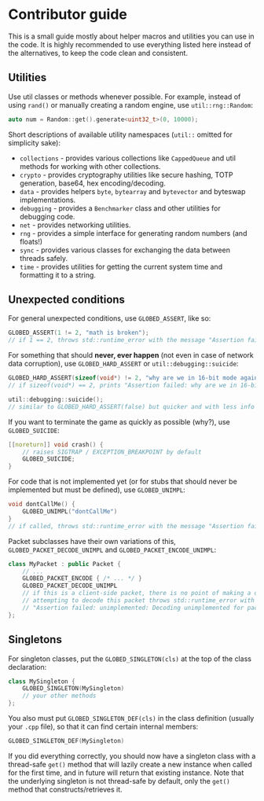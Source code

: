 # Contributor guide

This is a small guide mostly about helper macros and utilities you can use in the code. It is highly recommended to use everything listed here instead of the alternatives, to keep the code clean and consistent.

## Utilities

Use util classes or methods whenever possible. For example, instead of using `rand()` or manually creating a random engine, use `util::rng::Random`:

```cpp
auto num = Random::get().generate<uint32_t>(0, 10000);
```

Short descriptions of available utility namespaces (`util::` omitted for simplicity sake):

* `collections` - provides various collections like `CappedQueue` and util methods for working with other collections.
* `crypto` - provides cryptography utilities like secure hashing, TOTP generation, base64, hex encoding/decoding.
* `data` - provides helpers `byte`, `bytearray` and `bytevector` and byteswap implementations.
* `debugging` - provides a `Benchmarker` class and other utilities for debugging code.
* `net` - provides networking utilities.
* `rng` - provides a simple interface for generating random numbers (and floats!)
* `sync` - provides various classes for exchanging the data between threads safely.
* `time` - provides utilities for getting the current system time and formatting it to a string.

## Unexpected conditions

For general unexpected conditions, use `GLOBED_ASSERT`, like so:

```cpp
GLOBED_ASSERT(1 != 2, "math is broken");
// if 1 == 2, throws std::runtime_error with the message "Assertion failed: math is broken"
```

For something that should **never, ever happen** (not even in case of network data corruption), use `GLOBED_HARD_ASSERT` or `util::debugging::suicide`:

```cpp
GLOBED_HARD_ASSERT(sizeof(void*) != 2, "why are we in 16-bit mode again??")
// if sizeof(void*) == 2, prints "Assertion failed: why are we in 16-bit mode again??" and terminates the entire game.

util::debugging::suicide();
// similar to GLOBED_HARD_ASSERT(false) but quicker and with less info printing
```

If you want to terminate the game as quickly as possible (why?), use `GLOBED_SUICIDE`:

```cpp
[[noreturn]] void crash() {
    // raises SIGTRAP / EXCEPTION_BREAKPOINT by default
    GLOBED_SUICIDE;
}
```

For code that is not implemented yet (or for stubs that should never be implemented but must be defined), use `GLOBED_UNIMPL`:

```cpp
void dontCallMe() {
    GLOBED_UNIMPL("dontCallMe")
}
// if called, throws std::runtime_error with the message "Assertion failed: unimplemented: dontCallMe"
```

Packet subclasses have their own variations of this, `GLOBED_PACKET_DECODE_UNIMPL` and `GLOBED_PACKET_ENCODE_UNIMPL`:

```cpp
class MyPacket : public Packet {
    // ...
    GLOBED_PACKET_ENCODE { /* ... */ }
    GLOBED_PACKET_DECODE_UNIMPL
    // if this is a client-side packet, there is no point of making a decode method.
    // attempting to decode this packet throws std::runtime_error with the message
    // "Assertion failed: unimplemented: Decoding unimplemented for packet <packet id>"
};
```

## Singletons

For singleton classes, put the `GLOBED_SINGLETON(cls)` at the top of the class declaration:

```cpp
class MySingleton {
    GLOBED_SINGLETON(MySingleton)
    // your other methods
};
```

You also must put `GLOBED_SINGLETON_DEF(cls)` in the class definition (usually your `.cpp` file), so that it can find certain internal members:

```cpp
GLOBED_SINGLETON_DEF(MySingleton)
```

If you did everything correctly, you should now have a singleton class with a thread-safe `get()` method that will lazily create a new instance when called for the first time, and in future will return that existing instance. Note that the underlying singleton is not thread-safe by default, only the `get()` method that constructs/retrieves it.
